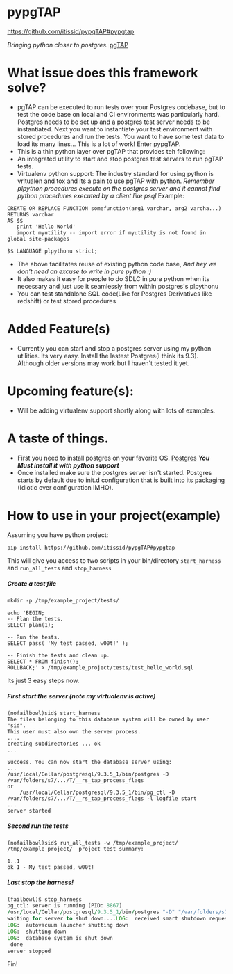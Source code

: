pypgTAP
=====
https://github.com/itissid/pypgTAP#pypgtap

*Bringing python closer to postgres.* [pgTAP](pgtap.org)

What issue does this framework solve?
=====
- pgTAP can be executed to run tests over your Postgres codebase, but to test the code base
on local and CI environments was particularly hard. Postgres needs to be set up and a postgres
test server needs to be instantiated. Next you want to instantiate your test environment with
stored procedures and run the tests. You want to have some test data to load its many lines...
This is a lot of work! Enter pypgTAP.
- This is a thin python layer over pgTAP that provides teh following:
 - An integrated utility to start and stop postgres test servers to run pgTAP tests.
 - Virtualenv python support: The industry standard for using python is vritualen and tox and its a pain to use pgTAP
 with python.
   *Remember plpython procedures execute on the postgres server and it cannot find python procedures executed by a
client like psql* Example:

```
CREATE OR REPLACE FUNCTION somefunction(arg1 varchar, arg2 varcha...)
RETURNS varchar
AS $$
   print 'Hello World'
   import myutility -- import error if myutility is not found in global site-packages

$$ LANGUAGE plpythonu strict;
```
 - The above facilitates reuse of existing python code base, *And hey we don't need an excuse to write in pure python :)*
 - It also makes it easy for people to do SDLC in pure python when its necessary and just use it seamlessly from within
postgres's plpythonu
 - You can test standalone SQL code(Like for Postgres Derivatives like redshift) or test stored procedures

Added Feature(s)
=====
- Currently you can start and stop a postgres server using my python utilities. Its very easy. Install the lastest Postgres(I think its 9.3). Although older versions may work but I haven't tested it yet.

Upcoming feature(s):
=====
- Will be adding virtualenv support shortly along with lots of examples.

A taste of things.
=====
- First you need to install postgres on your favorite OS. [Postgres](http://www.postgresql.org/download/macosx/)
***You Must install it with python support***
- Once installed make sure the postgres server isn't started. Postgres starts by default due to init.d configuration
that is built into its packaging (Idiotic over configuration IMHO).

How to use in your project(example)
=====
Assuming you have python project:
```
pip install https://github.com/itissid/pypgTAP#pypgtap
```
This will give you access to two scripts in your bin/directory
`start_harness` and `run_all_tests` and `stop_harness` 

##### Create a test file 
```
mkdir -p /tmp/example_project/tests/

echo 'BEGIN;
-- Plan the tests.
SELECT plan(1);

-- Run the tests.
SELECT pass( 'My test passed, w00t!' );

-- Finish the tests and clean up.
SELECT * FROM finish();
ROLLBACK;' > /tmp/example_project/tests/test_hello_world.sql
```

Its just 3 easy steps now.

##### First start the server (note my virtualenv is active)

```
(nofailbowl)sid$ start_harness
The files belonging to this database system will be owned by user "sid".
This user must also own the server process.
....
creating subdirectories ... ok
...

Success. You can now start the database server using:
...
/usr/local/Cellar/postgresql/9.3.5_1/bin/postgres -D /var/folders/s7/.../T/__rs_tap_process_flags
or
    /usr/local/Cellar/postgresql/9.3.5_1/bin/pg_ctl -D /var/folders/s7/.../T/__rs_tap_process_flags -l logfile start
...
server started
```
##### Second run the tests

```
(nofailbowl)sid$ run_all_tests -w /tmp/example_project/ 
/tmp/example_project/  project test summary:

1..1
ok 1 - My test passed, w00t!

```

##### Last stop the harness!
```f
(failbowl)$ stop_harness
pg_ctl: server is running (PID: 8867)
/usr/local/Cellar/postgresql/9.3.5_1/bin/postgres "-D" "/var/folders/s7/.../T/__rs_tap_process_flags" "-h" "localhost" "-k" "/tmp"
waiting for server to shut down....LOG:  received smart shutdown request
LOG:  autovacuum launcher shutting down
LOG:  shutting down
LOG:  database system is shut down
 done
server stopped
```

Fin!

